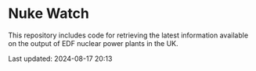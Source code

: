 # Nuke Watch

This repository includes code for retrieving the latest information available on the output of EDF nuclear power plants in the UK.

Last updated: 2024-08-17 20:13